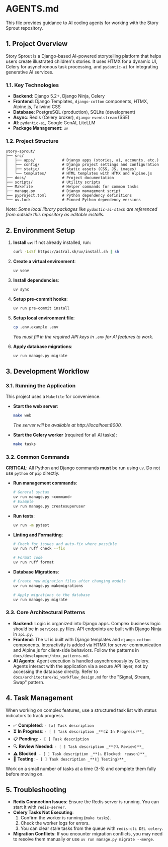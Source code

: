 # AGENTS.md

This file provides guidance to AI coding agents for working with the Story Sprout repository.

## 1. Project Overview

Story Sprout is a Django-based AI-powered storytelling platform that helps users create illustrated children's stories. It uses HTMX for a dynamic UI, Celery for asynchronous task processing, and `pydantic-ai` for integrating generative AI services.

### 1.1. Key Technologies

- **Backend**: Django 5.2+, Django Ninja, Celery
- **Frontend**: Django Templates, `django-cotton` components, HTMX, Alpine.js, Tailwind CSS
- **Database**: PostgreSQL (production), SQLite (development)
- **Async**: Redis (Celery broker), `django-eventstream` (SSE)
- **AI**: `pydantic-ai`, Google GenAI, LiteLLM
- **Package Management**: `uv`

### 1.2. Project Structure

```
story-sprout/
├── src/
│   ├── apps/            # Django apps (stories, ai, accounts, etc.)
│   ├── config/          # Django project settings and configuration
│   ├── static/          # Static assets (CSS, JS, images)
│   └── templates/       # HTML templates with HTMX and Alpine.js
├── docs/                # Project documentation
├── scripts/             # Utility scripts
├── Makefile             # Helper commands for common tasks
├── manage.py            # Django management script
├── pyproject.toml       # Python dependency definitions
└── uv.lock              # Pinned Python dependency versions
```
*Note: Some local library packages like `pydantic-ai-stash` are referenced from outside this repository as editable installs.*

## 2. Environment Setup

1.  **Install `uv`**: If not already installed, run:
    ```bash
    curl -LsSf https://astral.sh/uv/install.sh | sh
    ```
2.  **Create a virtual environment**:
    ```bash
    uv venv
    ```
3.  **Install dependencies**:
    ```bash
    uv sync
    ```
4.  **Setup pre-commit hooks**:
    ```bash
    uv run pre-commit install
    ```
5.  **Setup local environment file**:
    ```bash
    cp .env.example .env
    ```
    *You must fill in the required API keys in `.env` for AI features to work.*

6.  **Apply database migrations**:
    ```bash
    uv run manage.py migrate
    ```

## 3. Development Workflow

### 3.1. Running the Application

This project uses a `Makefile` for convenience.

- **Start the web server**:
  ```bash
  make web
  ```
  *The server will be available at http://localhost:8000.*

- **Start the Celery worker** (required for all AI tasks):
  ```bash
  make tasks
  ```

### 3.2. Common Commands

**CRITICAL**: All Python and Django commands **must** be run using `uv`. Do not use `python` or `pip` directly.

- **Run management commands**:
  ```bash
  # General syntax
  uv run manage.py <command>
  # Example
  uv run manage.py createsuperuser
  ```
- **Run tests**:
  ```bash
  uv run -m pytest
  ```
- **Linting and Formatting**:
  ```bash
  # Check for issues and auto-fix where possible
  uv run ruff check --fix

  # Format code
  uv run ruff format
  ```
- **Database Migrations**:
  ```bash
  # Create new migration files after changing models
  uv run manage.py makemigrations

  # Apply migrations to the database
  uv run manage.py migrate
  ```

### 3.3. Core Architectural Patterns

- **Backend**: Logic is organized into Django apps. Complex business logic should be in `services.py` files. API endpoints are built with Django Ninja in `api.py`.
- **Frontend**: The UI is built with Django templates and `django-cotton` components. Interactivity is added via HTMX for server communication and Alpine.js for client-side behaviors. Follow the patterns in `docs/development/htmx_patterns.md`.
- **AI Agents**: Agent execution is handled asynchronously by Celery. Agents interact with the application via a secure API layer, not by accessing the database directly. Refer to `docs/architecture/ai_workflow_design.md` for the "Signal, Stream, Swap" pattern.

## 4. Task Management

When working on complex features, use a structured task list with status indicators to track progress.

- ✅ **Completed**: `- [x] Task description`
- ⏳ **In Progress**: `- [ ] Task description _**(⏳ In Progress)**_`
- 📋 **Pending**: `- [ ] Task description`
- 🔍 **Review Needed**: `- [ ] Task description _**(🔍 Review)**_`
- ⚠️ **Blocked**: `- [ ] Task description _**(⚠️ Blocked: reason)**_`
- 🧪 **Testing**: `- [ ] Task description _**(🧪 Testing)**_`

Work on a small number of tasks at a time (3-5) and complete them fully before moving on.

## 5. Troubleshooting

- **Redis Connection Issues**: Ensure the Redis server is running. You can start it with `redis-server`.
- **Celery Tasks Not Executing**:
  1.  Confirm the worker is running (`make tasks`).
  2.  Check the worker logs for errors.
  3.  You can clear stale tasks from the queue with `redis-cli DEL celery`.
- **Migration Conflicts**: If you encounter migration conflicts, you may need to resolve them manually or use `uv run manage.py migrate --merge`.